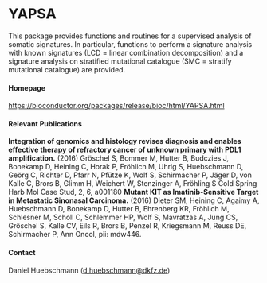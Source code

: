 # YAPSA
This package provides functions and routines for a supervised analysis of somatic signatures. In particular, functions to perform a signature analysis with known signatures (LCD = linear combination decomposition) and a signature analysis on stratified mutational catalogue (SMC = stratify mutational catalogue) are provided.
#### Homepage
[https://bioconductor.org/packages/release/bioc/html/YAPSA.html ](https://bioconductor.org/packages/release/bioc/html/YAPSA.html)
#### Relevant Publications
__Integration of genomics and histology revises diagnosis and enables effective therapy of refractory cancer of unknown primary with PDL1 amplification.__ (2016) Gröschel S, Bommer M, Hutter B, Budczies J, Bonekamp D, Heining C, Horak P, Fröhlich M, Uhrig S, Huebschmann D, Geörg C, Richter D, Pfarr N, Pfütze K, Wolf S, Schirmacher P, Jäger D, von Kalle C, Brors B, Glimm H, Weichert W, Stenzinger A, Fröhling S Cold Spring Harb Mol Case Stud, 2, 6, a001180
__Mutant KIT as Imatinib-Sensitive Target in Metastatic Sinonasal Carcinoma.__ (2016) Dieter SM, Heining C, Agaimy A, Huebschmann D, Bonekamp D, Hutter B, Ehrenberg KR, Fröhlich M, Schlesner M, Scholl C, Schlemmer HP, Wolf S, Mavratzas A, Jung CS, Gröschel S, Kalle CV, Eils R, Brors B, Penzel R, Kriegsmann M, Reuss DE, Schirmacher P, Ann Oncol, pii: mdw446.
#### Contact
Daniel Huebschmann (d.huebschmann@dkfz.de)
